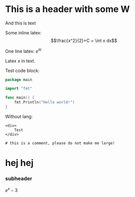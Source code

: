# This is a header with some W
And this is text

Some inline latex:
$$\frac{x^2}{2}+C = \int x dx$$

One line latex: $e^{\pi i}$

Latex $x$ in text.

Test code block:
```go
package main

import "fmt"

func main() {
	fmt.Println("Hello world!")
}
```

Without lang:
```
<div>
    Test
</div>

# this is a comment, please do not make me large!
```
# hej hej

### subheader

$e^x - 3$